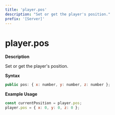 ```yaml
---
title: 'player.pos'
description: "Set or get the player's position."
prefix: '[Server]'
---
```


# player.pos

**Description**

Set or get the player's position.

**Syntax**

```js
public pos: { x: number, y: number, z: number };
```

**Example Usage**

```js
const currentPosition = player.pos;
player.pos = { x: 0, y: 0, z: 0 };
```
